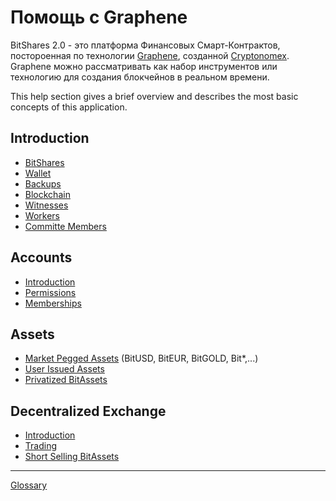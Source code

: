 # Помощь с Graphene

BitShares 2.0 - это платформа Финансовых Смарт-Контрактов, постороенная по технологии [Graphene](https://github.com/cryptonomex/graphene), созданной [Cryptonomex](http://cryptonomex.com). Graphene можно рассматривать как набор инструментов или технологию для создания блокчейнов в реальном времени.

This help section gives a brief overview and describes the most basic concepts of this application.

## Introduction

- [BitShares](introduction/bitshares.md)
- [Wallet](introduction/wallets.md)
- [Backups](introduction/backups.md)
- [Blockchain](introduction/blockchain.md)
- [Witnesses](introduction/witness.md)
- [Workers](introduction/workers.md)
- [Committe Members](introduction/committee.md)

## Accounts

- [Introduction](accounts/general.md)
- [Permissions](accounts/permissions.md)
- [Memberships](accounts/membership.md)

## Assets

- [Market Pegged Assets](assets/mpa.md) (BitUSD, BitEUR, BitGOLD, Bit\*,...)
- [User Issued Assets](assets/uia.md)
- [Privatized BitAssets](assets/privbitassets.md)

## Decentralized Exchange

- [Introduction](dex/introduction.md)
- [Trading](dex/trading.md)
- [Short Selling BitAssets](dex/shorting.md)

* * *

[Glossary](glossary.md)